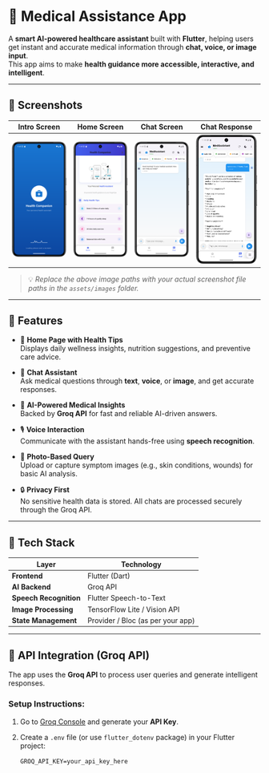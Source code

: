 # 🏥 Medical Assistance App

A **smart AI-powered healthcare assistant** built with **Flutter**, helping users get instant and accurate medical information through **chat, voice, or image input**.  
This app aims to make **health guidance more accessible, interactive, and intelligent**.

---

## 📱 Screenshots

| Intro Screen | Home Screen | Chat Screen | Chat Response |
|---------------|--------------|--------------|----------------|
| <img src="https://github.com/HemanthSingavarapu/MedicalAssistance/blob/6853ef3dfb653b2cc97f3fd8a08ac812f62547f9/screenshots/Intro.png" width="250"/> | <img src="https://github.com/HemanthSingavarapu/MedicalAssistance/blob/8e43294169a985705d3bfa52a3e258ec8aab4a43/screenshots/Home.png" width="250"/> | <img src="https://github.com/HemanthSingavarapu/MedicalAssistance/blob/8e43294169a985705d3bfa52a3e258ec8aab4a43/screenshots/Chat.png" width="250"/> | <img src="https://github.com/HemanthSingavarapu/MedicalAssistance/blob/8e43294169a985705d3bfa52a3e258ec8aab4a43/screenshots/ChatContent.png" width="250"/> |

> 💡 *Replace the above image paths with your actual screenshot file paths in the `assets/images` folder.*

---

## 🚀 Features

- 🏡 **Home Page with Health Tips**  
  Displays daily wellness insights, nutrition suggestions, and preventive care advice.

- 💬 **Chat Assistant**  
  Ask medical questions through **text**, **voice**, or **image**, and get accurate responses.

- 🧠 **AI-Powered Medical Insights**  
  Backed by **Groq API** for fast and reliable AI-driven answers.

- 🎙️ **Voice Interaction**  
  Communicate with the assistant hands-free using **speech recognition**.

- 📸 **Photo-Based Query**  
  Upload or capture symptom images (e.g., skin conditions, wounds) for basic AI analysis.

- 🔒 **Privacy First**  
  No sensitive health data is stored. All chats are processed securely through the Groq API.

---

## 🧠 Tech Stack

| Layer | Technology |
|--------|-------------|
| **Frontend** | Flutter (Dart) |
| **AI Backend** | Groq API |
| **Speech Recognition** | Flutter Speech-to-Text |
| **Image Processing** | TensorFlow Lite / Vision API |
| **State Management** | Provider / Bloc (as per your app) |

---

## 🔑 API Integration (Groq API)

The app uses the **Groq API** to process user queries and generate intelligent responses.

### Setup Instructions:

1. Go to [Groq Console](https://console.groq.com) and generate your **API Key**.  
2. Create a `.env` file (or use `flutter_dotenv` package) in your Flutter project:

   ```env
   GROQ_API_KEY=your_api_key_here


